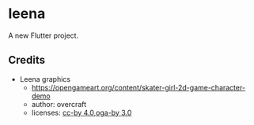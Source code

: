# leena

A new Flutter project.

## Credits

* Leena graphics
    * https://opengameart.org/content/skater-girl-2d-game-character-demo
    * author: overcraft
    * licenses: [cc-by 4.0](https://creativecommons.org/licenses/by/4.0/),[oga-by 3.0](http://opengameart.org/content/oga-by-30-faq)
